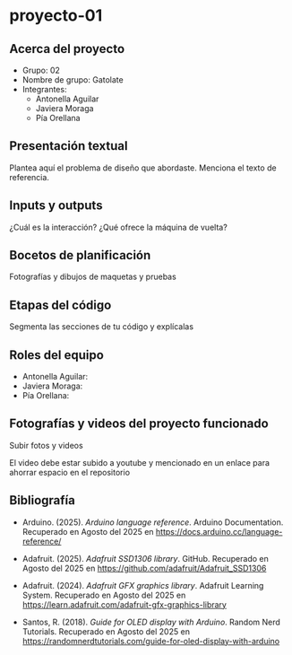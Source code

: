 # proyecto-01

## Acerca del proyecto

- Grupo: 02
- Nombre de grupo: Gatolate
- Integrantes:
  - Antonella Aguilar
  - Javiera Moraga
  - Pía Orellana

## Presentación textual

Plantea aquí el problema de diseño que abordaste. Menciona el texto de referencia.

## Inputs y outputs

¿Cuál es la interacción? ¿Qué ofrece la máquina de vuelta?

## Bocetos de planificación

Fotografías y dibujos de maquetas y pruebas

## Etapas del código

Segmenta las secciones de tu código y explícalas

## Roles del equipo

- Antonella Aguilar:
- Javiera Moraga:
- Pía Orellana: 

## Fotografías y videos del proyecto funcionado

Subir fotos y videos

El video debe estar subido a youtube y mencionado en un enlace para ahorrar espacio en el repositorio

## Bibliografía

+ Arduino. (2025). *Arduino language reference*. Arduino Documentation.
Recuperado en Agosto del 2025 en https://docs.arduino.cc/language-reference/

+ Adafruit. (2025). *Adafruit SSD1306 library*. GitHub. 
Recuperado en Agosto del 2025 en https://github.com/adafruit/Adafruit_SSD1306

+ Adafruit. (2024). *Adafruit GFX graphics library*. Adafruit Learning System.
Recuperado en Agosto del 2025 en https://learn.adafruit.com/adafruit-gfx-graphics-library

+ Santos, R. (2018). *Guide for OLED display with Arduino*. Random Nerd Tutorials.
Recuperado en Agosto del 2025 en https://randomnerdtutorials.com/guide-for-oled-display-with-arduino

